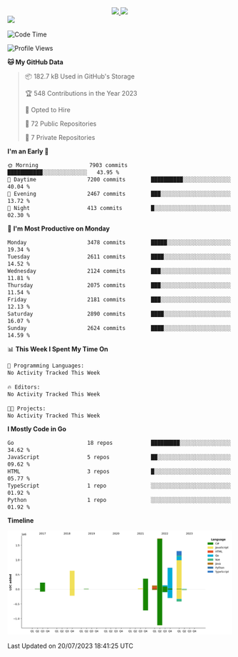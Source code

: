 <div align="center">
  <a href="https://github.com/arielsrv">
    <img height="180em" src="https://github-readme-stats.vercel.app/api?username=arielsrv&show_icons=true&theme=radical&include_all_commits=true&count_private=true"/>
    <img height="180em" src="https://github-readme-stats.vercel.app/api/top-langs/?username=arielsrv&layout=compact&langs_count=10&theme=radical"/>
 </a>
</div>

<div>
  <a href="https://www.linkedin.com/in/arielpineiro/" target="_blank">
    <img src="https://img.shields.io/badge/-LinkedIn-%230077B5?style=for-the-badge&logo=linkedin&logoColor=white" target="_blank">
  </a>
</div>

<!--START_SECTION:waka-->
![Code Time](http://img.shields.io/badge/Code%20Time-0%20secs-blue)

![Profile Views](http://img.shields.io/badge/Profile%20Views-0-blue)

**🐱 My GitHub Data** 

> 📦 182.7 kB Used in GitHub's Storage 
 > 
> 🏆 548 Contributions in the Year 2023
 > 
> 💼 Opted to Hire
 > 
> 📜 72 Public Repositories 
 > 
> 🔑 7 Private Repositories 
 > 
**I'm an Early 🐤** 

```text
🌞 Morning                7903 commits        ███████████░░░░░░░░░░░░░░   43.95 % 
🌆 Daytime                7200 commits        ██████████░░░░░░░░░░░░░░░   40.04 % 
🌃 Evening                2467 commits        ███░░░░░░░░░░░░░░░░░░░░░░   13.72 % 
🌙 Night                  413 commits         █░░░░░░░░░░░░░░░░░░░░░░░░   02.30 % 
```
📅 **I'm Most Productive on Monday** 

```text
Monday                   3478 commits        █████░░░░░░░░░░░░░░░░░░░░   19.34 % 
Tuesday                  2611 commits        ████░░░░░░░░░░░░░░░░░░░░░   14.52 % 
Wednesday                2124 commits        ███░░░░░░░░░░░░░░░░░░░░░░   11.81 % 
Thursday                 2075 commits        ███░░░░░░░░░░░░░░░░░░░░░░   11.54 % 
Friday                   2181 commits        ███░░░░░░░░░░░░░░░░░░░░░░   12.13 % 
Saturday                 2890 commits        ████░░░░░░░░░░░░░░░░░░░░░   16.07 % 
Sunday                   2624 commits        ████░░░░░░░░░░░░░░░░░░░░░   14.59 % 
```


📊 **This Week I Spent My Time On** 

```text
💬 Programming Languages: 
No Activity Tracked This Week

🔥 Editors: 
No Activity Tracked This Week

🐱‍💻 Projects: 
No Activity Tracked This Week
```

**I Mostly Code in Go** 

```text
Go                       18 repos            █████████░░░░░░░░░░░░░░░░   34.62 % 
JavaScript               5 repos             ██░░░░░░░░░░░░░░░░░░░░░░░   09.62 % 
HTML                     3 repos             █░░░░░░░░░░░░░░░░░░░░░░░░   05.77 % 
TypeScript               1 repo              ░░░░░░░░░░░░░░░░░░░░░░░░░   01.92 % 
Python                   1 repo              ░░░░░░░░░░░░░░░░░░░░░░░░░   01.92 % 
```



**Timeline**

![Lines of Code chart](https://raw.githubusercontent.com/arielsrv/arielsrv/main/assets/bar_graph.png)


 Last Updated on 20/07/2023 18:41:25 UTC
<!--END_SECTION:waka-->
